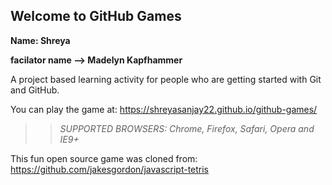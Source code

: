 ## Welcome to GitHub Games

**Name: Shreya**

__facilator name --> Madelyn Kapfhammer__



A project based learning activity for people who are getting started with Git and GitHub.

You can play the game at: https://shreyasanjay22.github.io/github-games/

>> _*SUPPORTED BROWSERS*: Chrome, Firefox, Safari, Opera and IE9+_

This fun open source game was cloned from: https://github.com/jakesgordon/javascript-tetris
